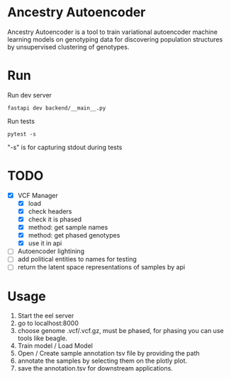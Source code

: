 # Ancestry Autoencoder

Ancestry Autoencoder is a tool to train variational autoencoder machine learning models on genotyping data for discovering population structures by unsupervised clustering of genotypes.

# Run

Run dev server
```
fastapi dev backend/__main__.py
```

Run tests
```
pytest -s
```
"-s" is for capturing stdout during tests

# TODO

- [x] VCF Manager
  - [x] load
  - [x] check headers
  - [x] check it is phased
  - [x] method: get sample names
  - [x] method: get phased genotypes
  - [x] use it in api
- [ ] Autoencoder lightining
- [ ] add political entities to names for testing
- [ ] return the latent space representations of samples by api

# Usage

1. Start the eel server
2. go to localhost:8000
3. choose genome .vcf/.vcf.gz, must be phased, for phasing you can use tools like beagle.
4. Train model / Load Model
5. Open / Create sample annotation tsv file by providing the path
6. annotate the samples by selecting them on the plotly plot.
7. save the annotation.tsv for downstream applications.

